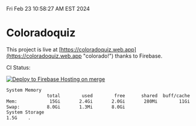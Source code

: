 Fri Feb 23 10:58:27 AM EST 2024

# Coloradoquiz


This project is live at [https://coloradoquiz.web.app](https://coloradoquiz.web.app "colorado!") thanks to Firebase.

CI Status: 

[![Deploy to Firebase Hosting on merge](https://github.com/teamkushal/coloradoquiz/actions/workflows/firebase-hosting-merge.yml/badge.svg)](https://github.com/teamkushal/coloradoquiz/actions/workflows/firebase-hosting-merge.yml)

```bash
System Memory
               total        used        free      shared  buff/cache   available
Mem:            15Gi       2.4Gi       2.0Gi       280Mi        11Gi        12Gi
Swap:          8.0Gi       1.3Mi       8.0Gi
System Storage
1.5G	.
```
```bash
